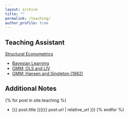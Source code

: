 ```yaml
---
layout: archive
title: ""
permalink: /teaching/
author_profile: true
---
```


## Teaching Assistant
[Structural Econometrics](https://comlabgames.com/structuraleconometrics/)
- [Bayesian Learning](/structural-econometrics/Bayesian%20Learning/Bayesian%20Learning.html)
- [GMM: OLS and LIV](/structural-econometrics/GMM%3B%20OLS%20and%20LIV/GMM-OLS-and-IV.html)
- [GMM: Hansen and Singleton (1982)](/structural-econometrics/Hansen%20and%20Singleton/GMM.html)

## Additional Notes
{% for post in site.teaching %}
- [{{ post.title }}]({{ post.url | relative_url }})
{% endfor %}
